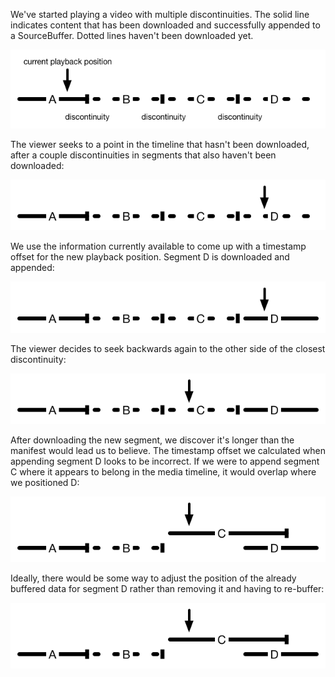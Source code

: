 We've started playing a video with multiple discontinuities. The solid
line indicates content that has been downloaded and successfully
appended to a SourceBuffer. Dotted lines haven't been downloaded yet.

![initial state](seeking-across-discontinuities-0.png)

The viewer seeks to a point in the timeline that hasn't been
downloaded, after a couple discontinuities in segments that also
haven't been downloaded:

![first seek](seeking-across-discontinuities-1.png)

We use the information currently available to come up with a timestamp
offset for the new playback position. Segment D is downloaded and
appended:

![playback resumes](seeking-across-discontinuities-2.png)

The viewer decides to seek backwards again to the other side of the
closest discontinuity:

![second seek](seeking-across-discontinuities-3.png)

After downloading the new segment, we discover it's longer than the
manifest would lead us to believe. The timestamp offset we calculated
when appending segment D looks to be incorrect. If we were to append
segment C where it appears to belong in the media timeline, it would
overlap where we positioned D:

![segment overlap](seeking-across-discontinuities-4.png)

Ideally, there would be some way to adjust the position of the already
buffered data for segment D rather than removing it and having to
re-buffer:

![adjusted timeline](seeking-across-discontinuities-4.png)
